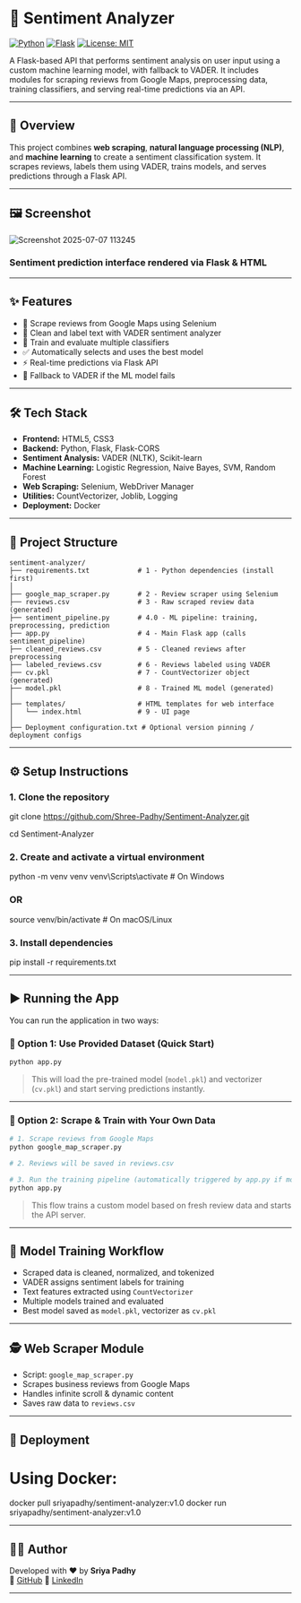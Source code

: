 # 🧠 Sentiment Analyzer

[![Python](https://img.shields.io/badge/Python-3.8%2B-blue.svg)](https://www.python.org/)
[![Flask](https://img.shields.io/badge/Flask-API-lightgrey)](https://flask.palletsprojects.com/)
[![License: MIT](https://img.shields.io/badge/License-MIT-yellow.svg)](LICENSE)

A Flask-based API that performs sentiment analysis on user input using a custom machine learning model, with fallback to VADER. It includes modules for scraping reviews from Google Maps, preprocessing data, training classifiers, and serving real-time predictions via an API.

---

## 📌 Overview

This project combines **web scraping**, **natural language processing (NLP)**, and **machine learning** to create a sentiment classification system. It scrapes reviews, labels them using VADER, trains models, and serves predictions through a Flask API.

---

## 🖼️ Screenshot

![Screenshot 2025-07-07 113245](https://github.com/user-attachments/assets/4836465d-c316-4641-aafc-b20db80e2ada)

### Sentiment prediction interface rendered via Flask & HTML

---

## ✨ Features

- 🔎 Scrape reviews from Google Maps using Selenium  
- 🧹 Clean and label text with VADER sentiment analyzer  
- 🧠 Train and evaluate multiple classifiers  
- ✅ Automatically selects and uses the best model  
- ⚡ Real-time predictions via Flask API  
- 🔁 Fallback to VADER if the ML model fails  

---

## 🛠️ Tech Stack  
- **Frontend:** HTML5, CSS3  
- **Backend:** Python, Flask, Flask-CORS  
- **Sentiment Analysis:** VADER (NLTK), Scikit-learn  
- **Machine Learning:** Logistic Regression, Naive Bayes, SVM, Random Forest  
- **Web Scraping:** Selenium, WebDriver Manager  
- **Utilities:** CountVectorizer, Joblib, Logging  
- **Deployment:** Docker

---

## 📁 Project Structure

```plaintext
sentiment-analyzer/
├── requirements.txt            # 1 - Python dependencies (install first)
│
├── google_map_scraper.py       # 2 - Review scraper using Selenium
├── reviews.csv                 # 3 - Raw scraped review data (generated)
├── sentiment_pipeline.py       # 4.0 - ML pipeline: training, preprocessing, prediction
├── app.py                      # 4 - Main Flask app (calls sentiment_pipeline)
├── cleaned_reviews.csv         # 5 - Cleaned reviews after preprocessing
├── labeled_reviews.csv         # 6 - Reviews labeled using VADER
├── cv.pkl                      # 7 - CountVectorizer object (generated)
├── model.pkl                   # 8 - Trained ML model (generated)
│
├── templates/                  # HTML templates for web interface
│   └── index.html              # 9 - UI page
│
├── Deployment configuration.txt # Optional version pinning / deployment configs

```
---

## ⚙️ Setup Instructions

### 1. Clone the repository
git clone https://github.com/Shree-Padhy/Sentiment-Analyzer.git

cd Sentiment-Analyzer

### 2. Create and activate a virtual environment
python -m venv venv
venv\Scripts\activate  # On Windows
### OR
source venv/bin/activate  # On macOS/Linux

### 3. Install dependencies
pip install -r requirements.txt

---

## ▶️ Running the App

You can run the application in two ways:

### 🔹 Option 1: Use Provided Dataset (Quick Start)

```bash
python app.py
```

> This will load the pre-trained model (`model.pkl`) and vectorizer (`cv.pkl`) and start serving predictions instantly.

---

### 🔹 Option 2: Scrape & Train with Your Own Data

```bash
# 1. Scrape reviews from Google Maps
python google_map_scraper.py

# 2. Reviews will be saved in reviews.csv

# 3. Run the training pipeline (automatically triggered by app.py if model doesn't exist)
python app.py
```

> This flow trains a custom model based on fresh review data and starts the API server.

---

## 🧪 Model Training Workflow

- Scraped data is cleaned, normalized, and tokenized  
- VADER assigns sentiment labels for training  
- Text features extracted using `CountVectorizer`  
- Multiple models trained and evaluated  
- Best model saved as `model.pkl`, vectorizer as `cv.pkl`

---

## 🕵️ Web Scraper Module

- Script: `google_map_scraper.py`  
- Scrapes business reviews from Google Maps  
- Handles infinite scroll & dynamic content  
- Saves raw data to `reviews.csv`

---

## 🚀 Deployment

# Using Docker:

docker pull sriyapadhy/sentiment-analyzer:v1.0
docker run sriyapadhy/sentiment-analyzer:v1.0

---

## 👩‍💻 Author

Developed with ❤️ by **Sriya Padhy**  
🔗 [GitHub](https://github.com/Shree-Padhy)
🔗 [LinkedIn](https://www.linkedin.com/in/sriya-padhy-a21b7a260)


---
